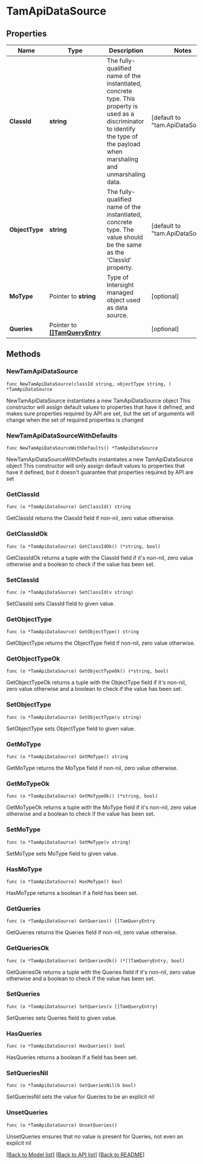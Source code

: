 # TamApiDataSource

## Properties

Name | Type | Description | Notes
------------ | ------------- | ------------- | -------------
**ClassId** | **string** | The fully-qualified name of the instantiated, concrete type. This property is used as a discriminator to identify the type of the payload when marshaling and unmarshaling data. | [default to "tam.ApiDataSource"]
**ObjectType** | **string** | The fully-qualified name of the instantiated, concrete type. The value should be the same as the &#39;ClassId&#39; property. | [default to "tam.ApiDataSource"]
**MoType** | Pointer to **string** | Type of Intersight managed object used as data source. | [optional] 
**Queries** | Pointer to [**[]TamQueryEntry**](TamQueryEntry.md) |  | [optional] 

## Methods

### NewTamApiDataSource

`func NewTamApiDataSource(classId string, objectType string, ) *TamApiDataSource`

NewTamApiDataSource instantiates a new TamApiDataSource object
This constructor will assign default values to properties that have it defined,
and makes sure properties required by API are set, but the set of arguments
will change when the set of required properties is changed

### NewTamApiDataSourceWithDefaults

`func NewTamApiDataSourceWithDefaults() *TamApiDataSource`

NewTamApiDataSourceWithDefaults instantiates a new TamApiDataSource object
This constructor will only assign default values to properties that have it defined,
but it doesn't guarantee that properties required by API are set

### GetClassId

`func (o *TamApiDataSource) GetClassId() string`

GetClassId returns the ClassId field if non-nil, zero value otherwise.

### GetClassIdOk

`func (o *TamApiDataSource) GetClassIdOk() (*string, bool)`

GetClassIdOk returns a tuple with the ClassId field if it's non-nil, zero value otherwise
and a boolean to check if the value has been set.

### SetClassId

`func (o *TamApiDataSource) SetClassId(v string)`

SetClassId sets ClassId field to given value.


### GetObjectType

`func (o *TamApiDataSource) GetObjectType() string`

GetObjectType returns the ObjectType field if non-nil, zero value otherwise.

### GetObjectTypeOk

`func (o *TamApiDataSource) GetObjectTypeOk() (*string, bool)`

GetObjectTypeOk returns a tuple with the ObjectType field if it's non-nil, zero value otherwise
and a boolean to check if the value has been set.

### SetObjectType

`func (o *TamApiDataSource) SetObjectType(v string)`

SetObjectType sets ObjectType field to given value.


### GetMoType

`func (o *TamApiDataSource) GetMoType() string`

GetMoType returns the MoType field if non-nil, zero value otherwise.

### GetMoTypeOk

`func (o *TamApiDataSource) GetMoTypeOk() (*string, bool)`

GetMoTypeOk returns a tuple with the MoType field if it's non-nil, zero value otherwise
and a boolean to check if the value has been set.

### SetMoType

`func (o *TamApiDataSource) SetMoType(v string)`

SetMoType sets MoType field to given value.

### HasMoType

`func (o *TamApiDataSource) HasMoType() bool`

HasMoType returns a boolean if a field has been set.

### GetQueries

`func (o *TamApiDataSource) GetQueries() []TamQueryEntry`

GetQueries returns the Queries field if non-nil, zero value otherwise.

### GetQueriesOk

`func (o *TamApiDataSource) GetQueriesOk() (*[]TamQueryEntry, bool)`

GetQueriesOk returns a tuple with the Queries field if it's non-nil, zero value otherwise
and a boolean to check if the value has been set.

### SetQueries

`func (o *TamApiDataSource) SetQueries(v []TamQueryEntry)`

SetQueries sets Queries field to given value.

### HasQueries

`func (o *TamApiDataSource) HasQueries() bool`

HasQueries returns a boolean if a field has been set.

### SetQueriesNil

`func (o *TamApiDataSource) SetQueriesNil(b bool)`

 SetQueriesNil sets the value for Queries to be an explicit nil

### UnsetQueries
`func (o *TamApiDataSource) UnsetQueries()`

UnsetQueries ensures that no value is present for Queries, not even an explicit nil

[[Back to Model list]](../README.md#documentation-for-models) [[Back to API list]](../README.md#documentation-for-api-endpoints) [[Back to README]](../README.md)


